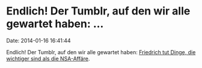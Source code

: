 Endlich! Der Tumblr, auf den wir alle gewartet haben: \...
==========================================================

Date: 2014-01-16 16:41:44

Endlich! Der Tumblr, auf den wir alle gewartet haben: [Friedrich tut
Dinge, die wichtiger sind als die
NSA-Affäre](http://friedrichtutwichtigedinge.tumblr.com/).

